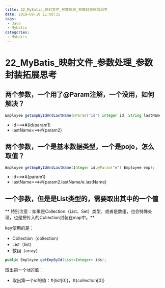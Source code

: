 ```yaml
---
title: 22_MyBatis_映射文件_参数处理_参数封装拓展思考
date: 2019-08-10 11:08:31
tags: 
 - Java
 - Mybatis
categories:
 - Mybatis
---
```


# 22_MyBatis\_映射文件\_参数处理_参数封装拓展思考

## 两个参数，一个用了@Param注解，一个没用，如何解决？

```java
Employee getEmpByIdAndLastName(@Param("id") Integer id, String lastName);
```

- id===>#{id/param1}
- lastName===>#{param2}



## 两个参数，一个是基本数据类型，一个是pojo，怎么取值？

```java
Employee getEmpByIdAndLastName(Integer id,@Param("e") Employee emp);
```

- id===>#{param1}
- lastName===>#{param2.lastName/e.lastName}



## 一个参数，但是是List类型的，需要取出其中的一个值

** 特别注意：如果是Collection（List、Set）类型，或者是数组，也会特殊处理，也是把传入的Collection封装在map中。**

key使用的是：

- Collection（collection）
- List（list）
- 数组（array）

```java
public Employee getEmpById(List<Integer> ids);
```

取出第一个id的值：

- 取出第一个id的值：#{list[0]}，#{collection[0]}